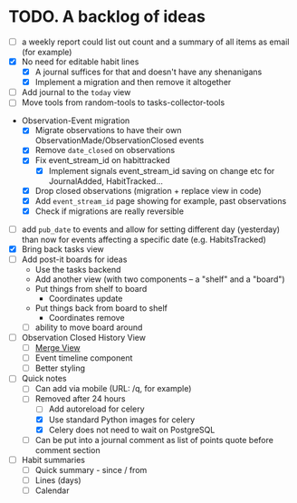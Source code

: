# TODO. A backlog of ideas

- [ ] a weekly report could list out count and a summary of all items as email (for example)
- [x] No need for editable habit lines
  - [x] A journal suffices for that and doesn't have any shenanigans
  - [x] Implement a migration and then remove it altogether
- [ ] Add journal to the `today` view
- [ ] Move tools from random-tools to tasks-collector-tools
- Observation-Event migration
  - [x] Migrate observations to have their own ObservationMade/ObservationClosed events
  - [x] Remove `date_closed` on observations
  - [x] Fix event_stream_id on habittracked
    - [x] Implement signals event_stream_id saving on change etc for JournalAdded, HabitTracked...
  - [x] Drop closed observations (migration + replace view in code)
  - [x] Add `event_stream_id` page showing for example, past observations
  - [x] Check if migrations are really reversible
- [ ] add `pub_date` to events and allow for setting different day (yesterday) than now for events affecting a specific date (e.g. HabitsTracked)
- [x] Bring back tasks view
- [ ] Add post-it boards for ideas
  - Use the tasks backend
  - Add another view (with two components – a "shelf" and a "board")
  - Put things from shelf to board
    - Coordinates update
  - Put things back from board to shelf
    - Coordinates remove
  - [ ] ability to move board around
- [ ] Observation Closed History View
  - [ ] [Merge View](https://codemirror.net/try/?example=Merge%20View)
  - [ ] Event timeline component
  - [ ] Better styling
- [ ] Quick notes
  - [ ] Can add via mobile (URL: /q, for example)
  - [ ] Removed after 24 hours
    - [ ] Add autoreload for celery
    - [x] Use standard Python images for celery
    - [x] Celery does not need to wait on PostgreSQL
  - [ ] Can be put into a journal comment as list of points quote before comment section
- [ ] Habit summaries
  - [ ] Quick summary - since / from
  - [ ] Lines (days)
  - [ ] Calendar